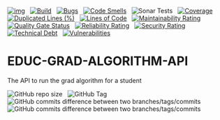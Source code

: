 [![img](https://img.shields.io/badge/Lifecycle-Stable-97ca00)](https://github.com/bcgov/repomountie/blob/master/doc/lifecycle-badges.md) &nbsp;
[![Build](https://github.com/bcgov/EDUC-GRAD-ALGORITHM-API/actions/workflows/on.pr.yml/badge.svg)](https://github.com/bcgov/EDUC-GRAD-ALGORITHM-API/actions/workflows/on.pr.yml) &nbsp;
[![Bugs](https://sonarcloud.io/api/project_badges/measure?project=bcgov_EDUC-GRAD-ALGORITHM-API&metric=bugs)](https://sonarcloud.io/summary/new_code?id=bcgov_EDUC-GRAD-ALGORITHM-API) &nbsp;
[![Code Smells](https://sonarcloud.io/api/project_badges/measure?project=bcgov_EDUC-GRAD-ALGORITHM-API&metric=code_smells)](https://sonarcloud.io/summary/new_code?id=bcgov_EDUC-GRAD-ALGORITHM-API) &nbsp;
![Sonar Tests](https://img.shields.io/sonar/tests/bcgov_EDUC-GRAD-ALGORITHM-API?compact_message&server=https%3A%2F%2Fsonarcloud.io) &nbsp;
[![Coverage](https://sonarcloud.io/api/project_badges/measure?project=bcgov_EDUC-GRAD-ALGORITHM-API&metric=coverage)](https://sonarcloud.io/summary/new_code?id=bcgov_EDUC-GRAD-ALGORITHM-API) &nbsp;
[![Duplicated Lines (%)](https://sonarcloud.io/api/project_badges/measure?project=bcgov_EDUC-GRAD-ALGORITHM-API&metric=duplicated_lines_density)](https://sonarcloud.io/summary/new_code?id=bcgov_EDUC-GRAD-ALGORITHM-API) &nbsp;
[![Lines of Code](https://sonarcloud.io/api/project_badges/measure?project=bcgov_EDUC-GRAD-ALGORITHM-API&metric=ncloc)](https://sonarcloud.io/summary/new_code?id=bcgov_EDUC-GRAD-ALGORITHM-API) &nbsp;
[![Maintainability Rating](https://sonarcloud.io/api/project_badges/measure?project=bcgov_EDUC-GRAD-ALGORITHM-API&metric=sqale_rating)](https://sonarcloud.io/summary/new_code?id=bcgov_EDUC-GRAD-ALGORITHM-API) &nbsp;
[![Quality Gate Status](https://sonarcloud.io/api/project_badges/measure?project=bcgov_EDUC-GRAD-ALGORITHM-API&metric=alert_status)](https://sonarcloud.io/summary/new_code?id=bcgov_EDUC-GRAD-ALGORITHM-API) &nbsp;
[![Reliability Rating](https://sonarcloud.io/api/project_badges/measure?project=bcgov_EDUC-GRAD-ALGORITHM-API&metric=reliability_rating)](https://sonarcloud.io/summary/new_code?id=bcgov_EDUC-GRAD-ALGORITHM-API) &nbsp;
[![Security Rating](https://sonarcloud.io/api/project_badges/measure?project=bcgov_EDUC-GRAD-ALGORITHM-API&metric=security_rating)](https://sonarcloud.io/summary/new_code?id=bcgov_EDUC-GRAD-ALGORITHM-API) &nbsp;
[![Technical Debt](https://sonarcloud.io/api/project_badges/measure?project=bcgov_EDUC-GRAD-ALGORITHM-API&metric=sqale_index)](https://sonarcloud.io/summary/new_code?id=bcgov_EDUC-GRAD-ALGORITHM-API) &nbsp;
[![Vulnerabilities](https://sonarcloud.io/api/project_badges/measure?project=bcgov_EDUC-GRAD-ALGORITHM-API&metric=vulnerabilities)](https://sonarcloud.io/summary/new_code?id=bcgov_EDUC-GRAD-ALGORITHM-API) &nbsp;

# EDUC-GRAD-ALGORITHM-API 
The API to run the grad algorithm for a student

![GitHub repo size](https://img.shields.io/github/repo-size/bcgov/EDUC-GRAD-ALGORITHM-API) &nbsp;
![GitHub Tag](https://img.shields.io/github/v/tag/bcgov/EDUC-GRAD-ALGORITHM-API) &nbsp;
![GitHub commits difference between two branches/tags/commits](https://img.shields.io/github/commits-difference/bcgov/EDUC-GRAD-ALGORITHM-API?base=main&head=grad-release&label=grad-release%20-%3E%20main) &nbsp;
![GitHub commits difference between two branches/tags/commits](https://img.shields.io/github/commits-difference/bcgov/EDUC-GRAD-ALGORITHM-API?base=grad-release&head=main&label=main%20-%3E%20grad-release) &nbsp;
